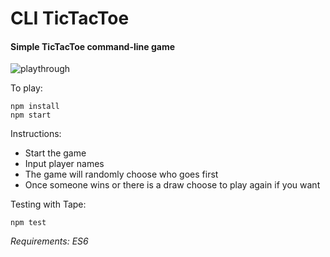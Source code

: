 # CLI TicTacToe

#### Simple TicTacToe command-line game

![playthrough](http://i.imgur.com/02jAI8o.gif)

To play:

```
npm install
npm start
```

Instructions:
- Start the game
- Input player names
- The game will randomly choose who goes first
- Once someone wins or there is a draw choose to play again if you want

Testing with Tape:
```
npm test
```

*Requirements: ES6*
